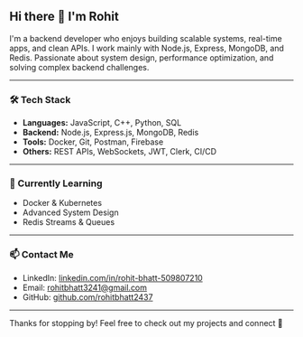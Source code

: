 ## Hi there 👋 I'm Rohit

I'm a backend developer who enjoys building scalable systems, real-time apps, and clean APIs. I work mainly with Node.js, Express, MongoDB, and Redis. Passionate about system design, performance optimization, and solving complex backend challenges.

---

### 🛠️ Tech Stack
- **Languages:** JavaScript, C++, Python, SQL
- **Backend:** Node.js, Express.js, MongoDB, Redis
- **Tools:** Docker, Git, Postman, Firebase
- **Others:** REST APIs, WebSockets, JWT, Clerk, CI/CD

---

### 🌱 Currently Learning
- Docker & Kubernetes  
- Advanced System Design  
- Redis Streams & Queues

---

### 📫 Contact Me
- LinkedIn: [linkedin.com/in/rohit-bhatt-509807210](https://linkedin.com/in/rohit-bhatt-509807210)  
- Email: rohitbhatt3241@gmail.com  
- GitHub: [github.com/rohitbhatt2437](https://github.com/rohitbhatt2437)

---

Thanks for stopping by! Feel free to check out my projects and connect 🚀
